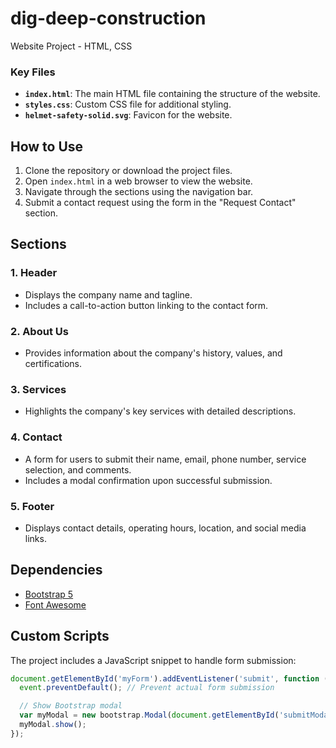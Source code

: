# dig-deep-construction
Website Project - HTML, CSS

### Key Files
- **`index.html`**: The main HTML file containing the structure of the website.
- **`styles.css`**: Custom CSS file for additional styling.
- **`helmet-safety-solid.svg`**: Favicon for the website.

## How to Use
1. Clone the repository or download the project files.
2. Open `index.html` in a web browser to view the website.
3. Navigate through the sections using the navigation bar.
4. Submit a contact request using the form in the "Request Contact" section.

## Sections
### 1. **Header**
   - Displays the company name and tagline.
   - Includes a call-to-action button linking to the contact form.

### 2. **About Us**
   - Provides information about the company's history, values, and certifications.

### 3. **Services**
   - Highlights the company's key services with detailed descriptions.

### 4. **Contact**
   - A form for users to submit their name, email, phone number, service selection, and comments.
   - Includes a modal confirmation upon successful submission.

### 5. **Footer**
   - Displays contact details, operating hours, location, and social media links.

## Dependencies
- [Bootstrap 5](https://getbootstrap.com/)
- [Font Awesome](https://fontawesome.com/)

## Custom Scripts
The project includes a JavaScript snippet to handle form submission:
```javascript
document.getElementById('myForm').addEventListener('submit', function (event) {
  event.preventDefault(); // Prevent actual form submission

  // Show Bootstrap modal
  var myModal = new bootstrap.Modal(document.getElementById('submitModal'));
  myModal.show();
});
